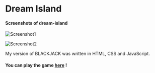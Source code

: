 # Dream Island

#### Screenshots of dream-island
![Screenshot1](https://i.imgur.com/2h2wtt1.png)

![Screenshot2](https://i.imgur.com/7mShwGW.png)


My version of BLACKJACK was written in HTML, CSS and JavaScript.

#### You can play the game [here](https://chengjuncao.github.io/BlackJack/) !
